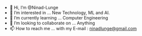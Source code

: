 - 👋 Hi, I’m @Ninad-Lunge
- 👀 I’m interested in ... New Technology, ML and AI.
- 🌱 I’m currently learning ... Computer Engineering
- 💞️ I’m looking to collaborate on ... Anything
- 📫 How to reach me ... with my E-mail : ninadlunge@gmail.com

<!---
Ninad-Lunge/Ninad-Lunge is a ✨ special ✨ repository because its `README.md` (this file) appears on your GitHub profile.
You can click the Preview link to take a look at your changes.
--->
